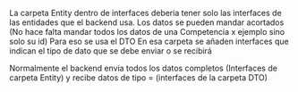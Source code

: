 La carpeta Entity dentro de interfaces deberia tener solo las interfaces de las entidades que el backend usa.
Los datos se pueden mandar acortados (No hace falta mandar todos los datos de una Competencia x ejemplo sino solo su id) Para eso se usa el DTO
En esa carpeta se añaden interfaces que indican el tipo de dato que se debe enviar o se recibirá

Normalmente el backend envia todos los datos completos (Interfaces de carpeta Entity) y recibe datos de tipo = (interfaces de la carpeta DTO)

<!-- TODO: Completar  -->
